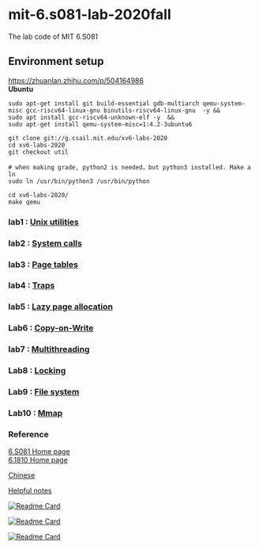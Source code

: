 # mit-6.s081-lab-2020fall
The lab code of MIT 6.S081
## Environment setup
https://zhuanlan.zhihu.com/p/504164986  
**Ubuntu**
```shell
sudo apt-get install git build-essential gdb-multiarch qemu-system-misc gcc-riscv64-linux-gnu binutils-riscv64-linux-gnu  -y && 
sudo apt install gcc-riscv64-unknown-elf -y  && 
sudo apt-get install qemu-system-misc=1:4.2-3ubuntu6

git clone git://g.csail.mit.edu/xv6-labs-2020
cd xv6-labs-2020
git checkout util

# when making grade, python2 is needed，but python3 installed. Make a ln
sudo ln /usr/bin/python3 /usr/bin/python
```

```shell
cd xv6-labs-2020/
make qemu
```


### lab1 : [Unix utilities](https://pdos.csail.mit.edu/6.S081/2020/labs/util.html)   

### lab2 : [System calls](https://pdos.csail.mit.edu/6.828/2020/labs/syscall.html)   

### lab3 : [Page tables](https://pdos.csail.mit.edu/6.828/2020/labs/pgtbl.html)    

### lab4 : [Traps](https://pdos.csail.mit.edu/6.828/2020/labs/traps.html)

### lab5 : [Lazy page allocation](https://pdos.csail.mit.edu/6.828/2020/labs/lazy.html)

### Lab6 : [Copy-on-Write](https://pdos.csail.mit.edu/6.828/2020/labs/cow.html) 

### lab7 : [Multithreading](https://pdos.csail.mit.edu/6.828/2020/labs/thread.html)     

### Lab8 : [Locking](https://pdos.csail.mit.edu/6.S081/2020/labs/lock.html)


### Lab9 : [File system](https://pdos.csail.mit.edu/6.S081/2020/labs/fs.html)


### Lab10 : [Mmap](https://pdos.csail.mit.edu/6.S081/2020/labs/mmap.html)


### Reference
[6.S081 Home page](https://pdos.csail.mit.edu/6.S081/2020/)  
[6.1810 Home page](https://pdos.csail.mit.edu/6.828/2022)

[Chinese](https://mit-public-courses-cn-translatio.gitbook.io/mit6-s081/)  

[Helpful notes](https://clownote.github.io/tags/xv6/)  

[![Readme Card](https://github-readme-stats.vercel.app/api/pin/?username=huihongxiao&repo=MIT6.S081)](https://github.com/huihongxiao/MIT6.S081)

[![Readme Card](https://github-readme-stats.vercel.app/api/pin/?username=duguosheng&repo=6.S081-All-in-one)](https://github.com/duguosheng/6.S081-All-in-one)

[![Readme Card](https://github-readme-stats.vercel.app/api/pin/?username=PKUFlyingPig&repo=MIT6.S081-2020fall)](https://github.com/PKUFlyingPig/MIT6.S081-2020fall)
